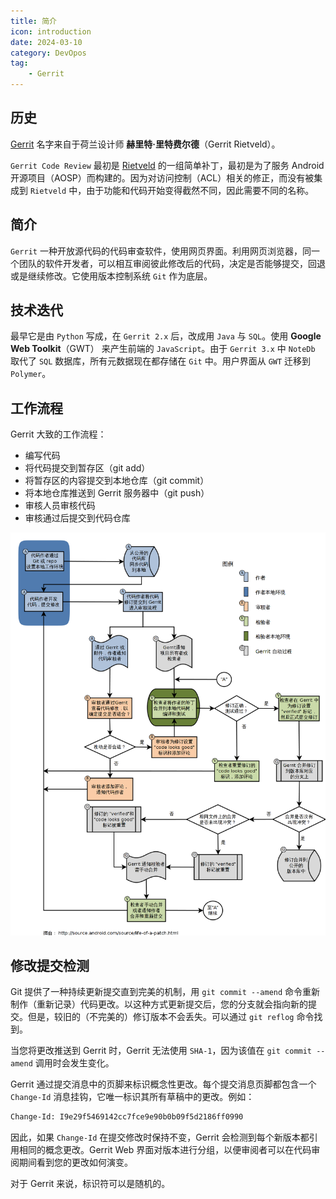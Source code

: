 ```yaml
---
title: 简介
icon: introduction
date: 2024-03-10
category: DevOpos
tag:
    - Gerrit
---
```


## 历史

[Gerrit](https://www.gerritcodereview.com/index.html) 名字来自于荷兰设计师 **赫里特·里特费尔德**（Gerrit Rietveld）。

`Gerrit Code Review` 最初是 [Rietveld](https://github.com/rietveld-codereview/rietveld) 的一组简单补丁，最初是为了服务 Android 开源项目（AOSP）而构建的。因为对访问控制（ACL）相关的修正，而没有被集成到 `Rietveld` 中，由于功能和代码开始变得截然不同，因此需要不同的名称。

## 简介

`Gerrit` 一种开放源代码的代码审查软件，使用网页界面。利用网页浏览器，同一个团队的软件开发者，可以相互审阅彼此修改后的代码，决定是否能够提交，回退或是继续修改。它使用版本控制系统 `Git` 作为底层。

## 技术迭代

最早它是由 `Python` 写成，在 `Gerrit 2.x` 后，改成用 `Java` 与 `SQL`。使用 **Google Web Toolkit**（GWT） 来产生前端的 `JavaScript`。由于 `Gerrit 3.x` 中 `NoteDb` 取代了 `SQL` 数据库，所有元数据现在都存储在 `Git` 中。用户界面从 `GWT` 迁移到 `Polymer`。

## 工作流程

Gerrit 大致的工作流程：

- 编写代码
- 将代码提交到暂存区（git add）
- 将暂存区的内容提交到本地仓库（git commit）
- 将本地仓库推送到 Gerrit 服务器中（git push）
- 审核人员审核代码
- 审核通过后提交到代码仓库

![Gerrit 工作流程](../assets/gerrit-workflow.png)

## 修改提交检测

Git 提供了一种持续更新提交直到完美的机制，用 `git commit --amend` 命令重新制作（重新记录）代码更改。以这种方式更新提交后，您的分支就会指向新的提交。但是，较旧的（不完美的）修订版本不会丢失。可以通过 `git reflog` 命令找到。

当您将更改推送到 Gerrit 时，Gerrit 无法使用 `SHA-1`，因为该值在 `git commit --amend` 调用时会发生变化。

Gerrit 通过提交消息中的页脚来标识概念性更改。每个提交消息页脚都包含一个 `Change-Id` 消息挂钩，它唯一标识其所有草稿中的更改。例如：

```bash
Change-Id: I9e29f5469142cc7fce9e90b0b09f5d2186ff0990
```

因此，如果 `Change-Id` 在提交修改时保持不变，Gerrit 会检测到每个新版本都引用相同的概念更改。Gerrit Web 界面对版本进行分组，以便审阅者可以在代码审阅期间看到您的更改如何演变。

对于 Gerrit 来说，标识符可以是随机的。

